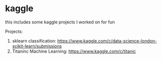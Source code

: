 # kaggle

this includes some kaggle projects I worked on for fun

Projects:

1) sklearn classification: https://www.kaggle.com/c/data-science-london-scikit-learn/submissions
2) Titaninc Machine Learning: https://www.kaggle.com/c/titanic

